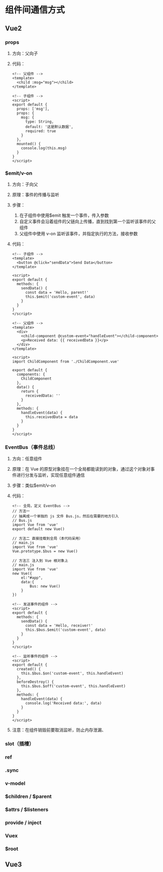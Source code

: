 # 组件间通信方式

## Vue2

### props

1. 方向：父向子

2. 代码：

   ```vue
   <!-- 父组件 -->
   <template>
     <child :msg="msg"></child>
   </template>
   ```

   ```vue
   <!-- 子组件 -->
   <script>
   export default {
     props: ['msg'],
     props: {
       msg: {
         type: String,
         default: '这是默认数据',
         required: true
       }
     },
     mounted() {
       console.log(this.msg)
     }
   }
   </script>
   ```

### $emit/v-on

1. 方向：子向父

2. 原理：事件的传播与监听

3. 步骤：

   1. 在子组件中使用$emit 触发一个事件，传入参数
   2. 自定义事件会沿着组件的父链向上传播，直到找到第一个监听该事件的父组件
   3. 父组件中使用 v-on 监听该事件，并指定执行的方法，接收参数

4. 代码：

   ```vue
   <!-- 子组件 -->
   <template>
     <button @click="sendData">Send Data</button>
   </template>
   
   <script>
   export default {
     methods: {
       sendData() {
         const data = 'Hello, parent!'
         this.$emit('custom-event', data)
       }
     }
   }
   </script>
   ```

   ```vue
   <!-- 父组件 -->
   <template>
     <div>
       <child-component @custom-event="handleEvent"></child-component>
       <p>Received data: {{ receivedData }}</p>
     </div>
   </template>
   
   <script>
   import ChildComponent from './ChildComponent.vue'
   
   export default {
     components: {
       ChildComponent
     },
     data() {
       return {
         receivedData: ''
       }
     },
     methods: {
       handleEvent(data) {
         this.receivedData = data
       }
     }
   }
   </script>
   ```

### EventBus（事件总线）

1. 方向：任意组件

2. 原理：在 Vue 的原型对象挂在一个全局都能读到的对象，通过这个对象对事件进行分发与监听，实现任意组件通信

3. 步骤：类似$emit/v-on

4. 代码：

   ```vue
   <!-- 全局，定义 EventBus -->
   // 方法一
   // 抽离成一个单独的 js 文件 Bus.js，然后在需要的地方引入
   // Bus.js
   import Vue from 'vue'
   export default new Vue()
   
   // 方法二 直接挂载到全局（本代码采用）
   // main.js
   import Vue from 'vue'
   Vue.prototype.$bus = new Vue()
   
   // 方法三 注入到 Vue 根对象上
   // main.js
   import Vue from 'vue'
   new Vue({
       el:"#app",
       data:{
           Bus: new Vue()
       }
   })
   ```

   ```vue
   <!-- 发送事件的组件 -->
   <script>
   export default {
     methods: {
       sendData() {
         const data = 'Hello, receiver!'
         this.$bus.$emit('custom-event', data)
       }
     }
   }
   </script>
   ```

   ```vue
   <!-- 监听事件的组件 -->
   <script>
   export default {
     created() {
       this.$bus.$on('custom-event', this.handleEvent)
     },
     beforeDestroy() {
       this.$bus.$off('custom-event', this.handleEvent)
     },
     methods: {
       handleEvent(data) {
         console.log('Received data:', data)
       }
     }
   }
   </script>
   ```

5. 注意：在组件销毁前要取消监听，防止内存泄漏、

### slot（插槽）

### ref

### .sync

### v-model

### $children / $parent

### $attrs / $listeners

### provide / inject

### Vuex

### $root

## Vue3
